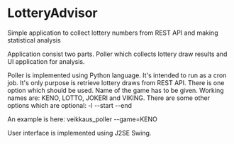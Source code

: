 # LotteryAdvisor
Simple application to collect lottery numbers from REST API and making statistical analysis

Application consist two parts. Poller which collects lottery draw results and UI application for analysis.

Poller is implemented using Python language. It's intended to run as a cron job. 
It's only purpose is retrieve lottery draws from  REST API. There is one option which should be used. 
Name of the game has to be given. Working names are: KENO, LOTTO, JOKERI and VIKING. 
There are some other options which are optional:
    -l <path and logfile>
    --start <start date of collect formatted dd.mm.yyyy>
    --end <end date of collect formatted dd.mm.yyyy>
    
An example is here:
    veikkaus_poller --game=KENO

User interface is implemented using J2SE Swing.